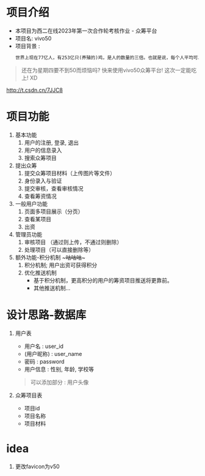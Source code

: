 # 项目介绍
- 本项目为西二在线2023年第一次合作轮考核作业 - 众筹平台
- 项目名: vivo50
- 项目背景 :
  ```html
  世界上现在77亿人，有253亿只(养殖的)鸡，是人的数量的三倍。也就是说，每个人平均可以得到三只鸡。请记住，不管你有多么孤独，这世界上的某个角落里有三只鸡是为你而生的，就算它们死了，立刻又会有同类补上，就算你一个朋友都没有，你还有三只鸡。今天是肯德基疯狂星期四，V我50，我帮你去谢谢鸡
  ```
> 还在为星期四要不到50而烦恼吗? 
> 快来使用vivo50众筹平台!
> 这次一定能吃上! XD

http://t.csdn.cn/7JJC8

# 项目功能
1. 基本功能
   1. 用户的注册, 登录, 退出
   2. 用户的信息录入
   3. 搜索众筹项目
2. 提出众筹
   1. 提交众筹项目材料（上传图片等文件）
   2. 身份录入与验证
   3. 提交审核，查看审核情况
   4. 查看筹资情况
3. 一般用户功能
   1. 页面多项目展示（分页）
   2. 查看某项目
   3. 出资
4. 管理员功能
   1. 审核项目 （通过则上传，不通过则删除）
   2. 处理项目（可以直接删除等）
5. 额外功能-积分机制 ~~~咕咕咕~~~
   1. 积分机制; 用户出资可获得积分
   2. 优化推送机制
      - 基于积分机制，更高积分的用户的筹资项目推送将更靠前。
      - 其他推送机制...

# 设计思路-数据库
1. 用户表
   - 用户名 : user_id
   - (用户昵称) : user_name
   - 密码 : password
   - 用户信息 : 性别, 年龄, 学校等
   > 可以添加部分 : 用户头像

2. 众筹项目表
   - 项目id
   - 项目名称
   - 项目材料

# idea
1. 更改favicon为v50